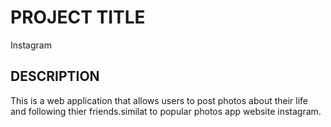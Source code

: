 # PROJECT TITLE 
Instagram 

## DESCRIPTION
This is a web application that allows users to post photos about their life and following thier friends.similat to popular photos app website instagram.